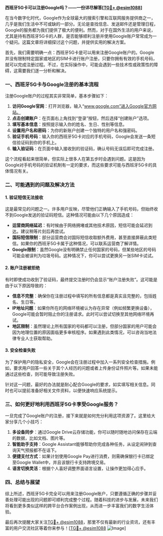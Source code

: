 **西班牙5G卡可以注册Google吗？——一份详尽解答[[TG💪+ @esim1088](https://t.me/s/esim1088)]**

在当今数字化时代，Google作为全球最大的搜索引擎和互联网服务提供商之一，几乎是我们生活中不可或缺的一部分。无论是查找信息、发送邮件还是管理日程，Google的服务都为我们提供了极大的便利。然而，对于在国外生活的用户来说，尤其是持有西班牙5G卡的人群，是否能够顺利注册并使用Google账户常常成为一个疑问。这篇文章将详细探讨这个问题，并提供实用的解决方案。

首先，我们需要明确一点：西班牙5G卡是可以用来注册Google账户的。Google并没有限制特定国家或地区的SIM卡进行账户注册，只要你拥有有效的手机号码，就可以完成注册过程。不过，在实际操作中，可能会遇到一些技术性或政策性的障碍，这需要我们逐一分析和解决。

### **一、西班牙5G卡与Google注册的基本流程**

注册Google账户的过程其实非常简单，基本步骤如下：

1. **访问Google官网**：打开浏览器，输入“www.google.com”进入Google官方网站。
2. **点击创建账户**：在页面右上角找到“登录”按钮，然后选择“创建账户”选项。
3. **填写基本信息**：按照提示输入你的姓名、生日、性别等信息。
4. **设置用户名和密码**：为你的新账户创建一个独特的用户名和强密码。
5. **验证手机号码**：输入你的西班牙5G卡对应的手机号码，Google会发送一条短信验证码到你的手机上。
6. **输入验证码**：在页面中输入接收到的验证码，确认号码无误后即可完成注册。

这个流程看起来很简单，但实际上很多人在第五步时会遇到问题。这是因为Google对手机号码的验证机制有一定的要求，而这些要求可能与西班牙5G卡的具体情况有关。

### **二、可能遇到的问题及解决方法**

#### **1. 验证短信无法接收**
这是最常见的问题之一。许多用户反映，尽管他们正确输入了手机号码，但始终收不到Google发送的验证码短信。这种情况可能由以下几个原因造成：

- **运营商网络延迟**：有时候由于网络拥堵或其他技术原因，短信可能会延迟到达。建议稍等片刻后再尝试。
- **国际短信限制**：部分运营商会对国际短信收取额外费用，甚至直接屏蔽此类短信。如果你的西班牙5G卡属于这种情况，可以联系运营商了解详情。
- **Google限制**：虽然Google没有明确禁止任何国家的号码，但某些地区的号码可能会被误判为垃圾号码。这种情况下，你可以尝试更换另一张SIM卡试试。

#### **2. 账户注册被拒绝**
有时即使成功收到了验证码，最终提交注册时仍会显示“账户注册失败”。这可能是由于以下原因导致的：

- **信息不完整**：确保你在注册过程中填写的所有信息都是真实且完整的，包括姓名、生日等。
- **IP地址问题**：如果你所在的网络环境被认为存在异常（例如频繁更换设备），Google可能会暂时阻止你的注册请求。此时可以尝试切换至其他网络环境再试。
- **地区限制**：虽然理论上所有国家的号码都可以注册，但部分国家的用户可能会因为地理位置的原因面临更多审核程序。如果遇到此类情况，可以咨询当地法律专业人士获取帮助。

#### **3. 安全检查失败**
为了保护用户的隐私安全，Google会在注册过程中加入一系列安全检查措施。例如，要求用户回答一些关于其个人经历的问题或者上传身份证件照片等。如果未能通过这些检查，则可能导致注册失败。

针对这一问题，最好的办法就是耐心配合Google的要求，如实填写相关信息。同时也可以提前准备好相关文件资料，以便快速响应系统提示。

### **三、如何更好地利用西班牙5G卡享受Google服务？**

一旦完成了Google账户的注册，接下来就是如何充分利用这项资源了。这里给大家分享几个小技巧：

1. **多设备同步**：通过Google Drive云存储功能，你可以随时随地访问保存在云端的数据，比如文档、图片等。
2. **智能助手支持**：Google Assistant能够帮助你完成各种任务，从设定闹钟到查询天气预报都不在话下。
3. **便捷支付方式**：如果计划使用Google Pay进行消费，则需确保银行卡已绑定至Google Wallet中，并且该银行卡支持跨境交易。
4. **语言切换灵活**：根据个人喜好调整界面语言设置，让操作更加得心应手。

### **四、总结与展望**

综上所述，西班牙5G卡完全可以用来注册Google账户，只要遵循正确的步骤并妥善处理可能出现的问题即可顺利完成整个过程。随着科技的进步与发展，未来我们将看到更多类似这样的跨平台合作案例出现，从而进一步丰富我们的数字生活体验。

最后再次提醒大家关注[TG💪+ @esim1088](https://t.me/s/esim1088)，那里不仅有最新的行业资讯，还有丰富的用户交流社区等着你来参与！[[TG💪+ @esim1088](https://t.me/s/esim1088) ![Image](https://i.postimg.cc/4NQfJmqS/Snipaste-2025-05-13-00-14-12.png)]